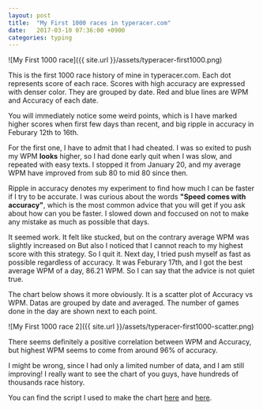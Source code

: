 ```yaml
---
layout: post
title:  "My First 1000 races in typeracer.com"
date:   2017-03-10 07:36:00 +0900
categories: typing
---
```


![My First 1000 race]({{ site.url }}/assets/typeracer-first1000.png)

This is the first 1000 race history of mine in typeracer.com.
Each dot represents score of each race.
Scores with high accuracy are expressed with denser color. 
They are grouped by date.
Red and blue lines are WPM and Accuracy of each date.

You will immediately notice some weird points, which is I have marked higher scores
when first few days than recent, and big ripple in accuracy in Feburary 12th to
16th.

For the first one, I have to admit that I had cheated. I was so exited to push 
my WPM **looks** higher, so I had done early quit when I was slow, and repeated 
with easy texts. I stopped it from January 20, and my average WPM have
improved from sub 80 to mid 80 since then.

Ripple in accuracy denotes my experiment to find how much I can be faster if I
try to be accurate. I was curious about the words **"Speed comes with accuracy"**,
which is the most common advice that you will get if you ask about how can you
be faster. I slowed down and foccused on not to make any mistake
as much as possible that days. 

It seemed work. It felt like stucked, but on the contrary average WPM was slightly increased on
But also I noticed that I cannot reach to my highest score with this strategy.
So I quit it. Next day, I tried push myself as fast as possible regardless of accuracy.
It was Feburary 17th, and I got the best average WPM of a day, 86.21 WPM.
So I can say that the advice is not quiet true.

The chart below shows it more obviously. It is a scatter plot of Accuracy vs
WPM. Datas are grouped by date and averaged. The number of games done in the day 
are shown next to each point.

![My First 1000 race 2]({{ site.url }}/assets/typeracer-first1000-scatter.png)

There seems definitely a positive correlation between WPM and Accuracy, but
highest WPM seems to come from around 96% of accuracy.

I might be wrong, since I had only a limited number of data,
and I am still improving! I really want to see the chart of you guys,
have hundreds of thousands race history.

You can find the script I used to make the chart
[here](https://gist.github.com/jinhwanlazy/5d4768493a2fb99a4452c99437b82cfc)
and 
[here](https://gist.github.com/jinhwanlazy/acda3542660a8fad94793f4caae3c8a4).
